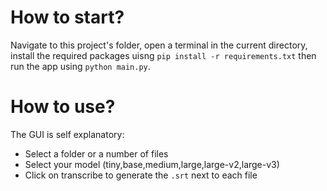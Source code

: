 # How to start?

Navigate to this project's folder, open a terminal in the current directory, install the required packages uisng `pip install -r requirements.txt` then run the app using `python main.py`.

# How to use?

The GUI is self explanatory:

- Select a folder or a number of files
- Select your model (tiny,base,medium,large,large-v2,large-v3)
- Click on transcribe to generate the `.srt` next to each file
